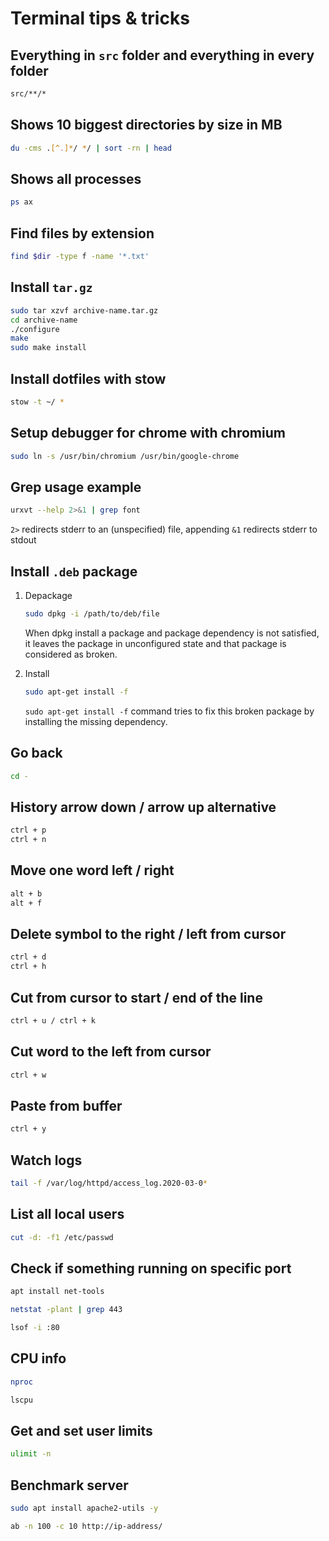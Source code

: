# Terminal tips & tricks

## Everything in `src` folder and everything in every folder

```sh
src/**/*
```

## Shows 10 biggest directories by size in MB
```sh
du -cms .[^.]*/ */ | sort -rn | head
```

## Shows all processes 
```sh
ps ax
```

## Find files by extension
```sh
find $dir -type f -name '*.txt'
```

## Install `tar.gz`
```sh
sudo tar xzvf archive-name.tar.gz
cd archive-name
./configure
make
sudo make install
```

## Install dotfiles with stow 
```sh
stow -t ~/ *
```

## Setup debugger for chrome with chromium 
```sh
sudo ln -s /usr/bin/chromium /usr/bin/google-chrome
```

## Grep usage example
```sh
urxvt --help 2>&1 | grep font
```

`2>` redirects stderr to an \(unspecified\) file, appending `&1` redirects stderr to stdout


## Install `.deb` package
  1. Depackage

     ```sh
     sudo dpkg -i /path/to/deb/file
     ```

     When dpkg install a package and package dependency is not satisfied, it leaves the package in unconfigured state and that package is considered as broken.

  2. Install

     ```sh
     sudo apt-get install -f
     ```

     `sudo apt-get install -f` command tries to fix this broken package by installing the missing dependency.

## Go back 
```sh
cd -
```

## History arrow down / arrow up alternative 
```sh
ctrl + p
ctrl + n
```

## Move one word left / right 
```sh
alt + b 
alt + f
```

## Delete symbol to the right / left from cursor 
```sh
ctrl + d 
ctrl + h
```

## Cut from cursor to start / end of the line 
```sh
ctrl + u / ctrl + k
```

## Cut word to the left from cursor 
```sh
ctrl + w
```

## Paste from buffer 
```sh
ctrl + y
```

## Watch logs
```sh
tail -f /var/log/httpd/access_log.2020-03-0*
```

## List all local users
```sh
cut -d: -f1 /etc/passwd
```

## Check if something running on specific port

```sh
apt install net-tools

netstat -plant | grep 443

lsof -i :80
```

## CPU info 

```sh
nproc

lscpu
```

## Get and set user limits

```sh
ulimit -n
```

## Benchmark server

```sh
sudo apt install apache2-utils -y

ab -n 100 -c 10 http://ip-address/
```
